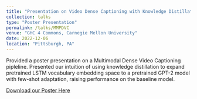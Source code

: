 ```yaml
---
title: "Presentation on Video Dense Captioning with Knowledge Distillation"
collection: talks
type: "Poster Presentation"
permalink: /talks/MMPDVC
venue: "GHC 4 Commons, Carnegie Mellon University"
date: 2022-12-06
location: "Pittsburgh, PA"
---
```


Provided a poster presentation on a Multimodal Dense Video Captioning pipleline. Presented our intuition of using knowledge distillation to expand pretrained LSTM vocabulary embedding space to a pretrained GPT-2 model with few-shot adaptation, raising performance on the baseline model.

[Download our Poster Here](http://YudongL2000.github.io/files/11711_poster.pdf)
